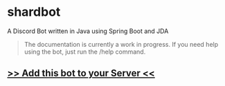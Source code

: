 # shardbot
A Discord Bot written in Java using Spring Boot and JDA

> The documentation is currently a work in progress. If you need help using the bot, just run the /help command.

<h2><a href="https://discord.com/api/oauth2/authorize?client_id=1035450221108400159&permissions=8&scope=bot%20applications.commands">
  >> Add this bot to your Server <<
</a></h2>
